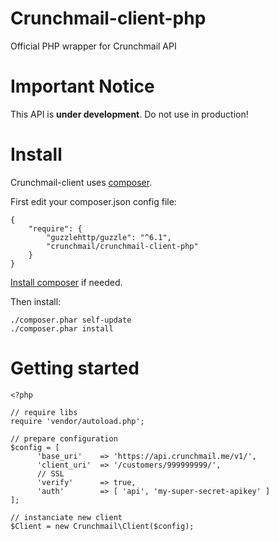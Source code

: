 
# Crunchmail-client-php

Official PHP wrapper for Crunchmail API


# Important Notice

This API is **under development**. Do not use in production!


# Install

Crunchmail-client uses [composer](https://getcomposer.org/).

First edit your composer.json config file:

    {
        "require": {
            "guzzlehttp/guzzle": "^6.1",
            "crunchmail/crunchmail-client-php"
        }
    }

[Install composer](https://getcomposer.org/doc/00-intro.md) if needed.

Then install:

    ./composer.phar self-update
    ./composer.phar install


# Getting started

    <?php

    // require libs
    require 'vendor/autoload.php';

    // prepare configuration
    $config = [
          'base_uri'    => 'https://api.crunchmail.me/v1/',
          'client_uri'  => '/customers/999999999/',
          // SSL
          'verify'      => true,
          'auth'        => [ 'api', 'my-super-secret-apikey' ]
    ];

    // instanciate new client
    $Client = new Crunchmail\Client($config);


